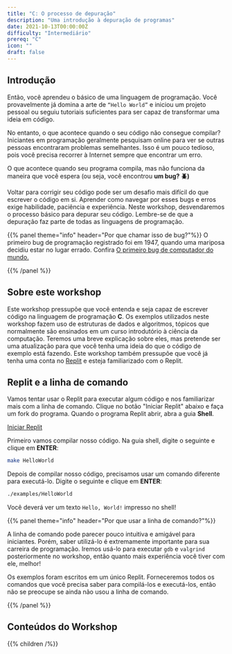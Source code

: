 ```yaml
---
title: "C: O processo de depuração"
description: "Uma introdução à depuração de programas"
date: 2021-10-13T00:00:00Z
difficulty: "Intermediário"
prereq: "C"
icon: ""
draft: false
---
```


## Introdução

Então, você aprendeu o básico de uma linguagem de programação. Você provavelmente já domina a arte de `“Hello World”` e iniciou um projeto pessoal ou seguiu tutoriais suficientes para ser capaz de transformar uma ideia em código.

No entanto, o que acontece quando o seu código não consegue compilar? Iniciantes em programação geralmente pesquisam online para ver se outras pessoas encontraram problemas semelhantes. Isso é um pouco tedioso, pois você precisa recorrer à Internet sempre que encontrar um erro.

O que acontece quando seu programa compila, mas não funciona da maneira que você espera (ou seja, você encontrou **um bug? 🪲)**

Voltar para corrigir seu código pode ser um desafio mais difícil do que escrever o código em si. Aprender como navegar por esses bugs e erros exige habilidade, paciência e experiência. Neste workshop, desvendaremos o processo básico para depurar seu código. Lembre-se de que a depuração faz parte de todas as linguagens de programação.

{{% panel theme="info" header="Por que chamar isso de bug?"%}}
O primeiro bug de programação registrado foi em 1947, quando uma mariposa decidiu estar no lugar errado. Confira [O primeiro bug de computador do mundo.](https://education.nationalgeographic.org/resource/worlds-first-computer-bug)

{{% /panel %}}

## Sobre este workshop

Este workshop pressupõe que você entenda e seja capaz de escrever código na linguagem de programação **C**. Os exemplos utilizados neste workshop fazem uso de estruturas de dados e algoritmos, tópicos que normalmente são ensinados em um curso introdutório à ciência da computação. Teremos uma breve explicação sobre eles, mas pretende ser uma atualização para que você tenha uma ideia do que o código de exemplo está fazendo. Este workshop também pressupõe que você já tenha uma conta no [Replit](https://replit.com) e esteja familiarizado com o Replit.

## Replit e a linha de comando

Vamos tentar usar o Replit para executar algum código e nos familiarizar mais com a linha de comando. Clique no botão "Iniciar Replit" abaixo e faça um fork do programa. Quando o programa Replit abrir, abra a guia **Shell**.

<a class="my-2 mx-4 btn btn-info" href="https://replit.com/@nuevofoundation/Debugging-Samples-C" target="_blank">Iniciar Replit</a>

Primeiro vamos compilar nosso código. Na guia shell, digite o seguinte e clique em **ENTER**:

```bash
make HelloWorld
```

Depois de compilar nosso código, precisamos usar um comando diferente para executá-lo. Digite o seguinte e clique em **ENTER**:

```bash
./examples/HelloWorld
```

Você deverá ver um texto `Hello, World!` impresso no shell!

{{% panel theme="info" header="Por que usar a linha de comando?"%}}

A linha de comando pode parecer pouco intuitiva e amigável para iniciantes. Porém, saber utilizá-lo é extremamente importante para sua carreira de programação. Iremos usá-lo para executar `gdb` e `valgrind` posteriormente no workshop, então quanto mais experiência você tiver com ele, melhor!

Os exemplos foram escritos em um único Replit. Forneceremos todos os comandos que você precisa saber para compilá-los e executá-los, então não se preocupe se ainda não usou a linha de comando.

{{% /panel %}}

## Conteúdos do Workshop

{{% children /%}}